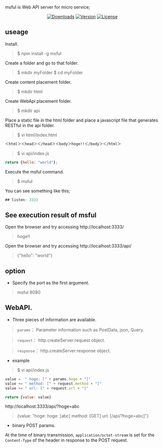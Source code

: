 msful is Web API server for micro service;

<p align="center">
  <a href="https://www.npmjs.com/package/msful"><img src="https://img.shields.io/npm/dt/msful.svg" alt="Downloads"></a>
  <a href="https://www.npmjs.com/package/msful"><img src="https://img.shields.io/npm/v/msful.svg" alt="Version"></a>
  <a href="https://www.npmjs.com/package/msful"><img src="https://img.shields.io/npm/l/msful.svg" alt="License"></a>
</p>

## useage

Install.

> $ npm install -g msful


Create a folder and go to that folder.

> $ mkdir myFolder
> $ cd myFolder

Create content placement folder.

> $ mkdir html

Create WebApi placement folder.

> $ mkdir api

Place a static file in the html folder and place a javascript file that generates RESTful in the api folder.

> $ vi html/index.html
```html
＜html＞＜head＞＜/head＞＜body＞hoge!!＜/body＞＜/html＞
```

> $ vi api/index.js
```javascript
return {hello: "world"};
```

Execute the msful command.

> $ msful

You can see something like this;

```javascript
## listen: 3333
```

## See execution result of msful

Open the browser and try accessing http://localhost:3333/
> hoge!!

Open the browser and try accessing http://localhost:3333/api/
> {"hello": "world"}


## option

- Specify the port as the first argument.
> msful 8080


## WebAPI.

- Three pieces of information are available.

> `params`：   Parameter information such as PostData, json, Query.

> `request`：  http.createServer:request object.

> `response`： http.createServer:response object.

- example

> $ vi api/index.js

```javascript
value =  " hoge: [" + params.hoge + "]"
value += " method: [" + request.method + "]"
value += " url: [" + request.url + "]"

return {value: value}
```

http://localhost:3333/api/?hoge=abc

> {value: "hoge: hoge: [abc] method: [GET] url: [/api/?hoge=abc]"}

- binary POST params.

At the time of binary transmission, `application/octet-stream` is set for the `Content-Type` of the header in response to the POST request.

